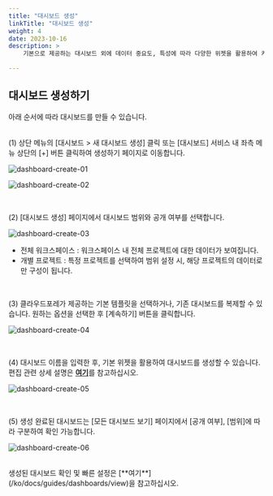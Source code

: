 ```yaml
---
title: "대시보드 생성"
linkTitle: "대시보드 생성"
weight: 4
date: 2023-10-16
description: >
    기본으로 제공하는 대시보드 외에 데이터 중요도, 특성에 따라 다양한 위젯을 활용하여 커스텀 대시보드를 생성하고 관리할 수 있습니다. 

---
```


## 대시보드 생성하기

아래 순서에 따라 대시보드를 만들 수 있습니다.
<br>
<br>

(1) 상단 메뉴의 [대시보드 > 새 대시보드 생성] 클릭 또는 [대시보드] 서비스 내 좌측 메뉴 상단의 [+] 버튼 클릭하여 생성하기 페이지로 이동합니다. 

![dashboard-create-01](/ko/docs/guides/dashboards/dashboard-img/dashboard-create-01.png)

![dashboard-create-02](/ko/docs/guides/dashboards/dashboard-img/dashboard-create-02.png)

<br>

(2) [대시보드 생성] 페이지에서 대시보드 범위와 공개 여부를 선택합니다.

![dashboard-create-03](/ko/docs/guides/dashboards/dashboard-img/dashboard-create-03.png)

- 전체 워크스페이스 : 워크스페이스 내 전체 프로젝트에 대한 데이터가 보여집니다.
- 개별 프로젝트 : 특정 프로젝트를 선택하여 범위 설정 시, 해당 프로젝트의 데이터로만 구성이 됩니다.

<br>

(3) 클라우드포레가 제공하는 기본 템플릿을 선택하거나, 기존 대시보드를 복제할 수 있습니다. 원하는 옵션을 선택한 후 [계속하기] 버튼을 클릭합니다.

![dashboard-create-04](/ko/docs/guides/dashboards/dashboard-img/dashboard-create-04.png)

<br>

(4) 대시보드 이름을 입력한 후, 기본 위젯을 활용하여 대시보드를 생성할 수 있습니다. 편집 관련 상세 설명은 [**여기**](/ko/docs/guides/dashboards/edit)를 참고하십시오.

![dashboard-create-05](/ko/docs/guides/dashboards/dashboard-img/dashboard-create-05.png)

<br>

(5) 생성 완료된 대시보드는 [모든 대시보드 보기] 페이지에서 [공개 여부], [범위]에 따라 구분하여 확인 가능합니다.

![dashboard-create-06](/ko/docs/guides/dashboards/dashboard-img/dashboard-create-06.png)

<br>
생성된 대시보드 확인 및 빠른 설정은 [**여기**](/ko/docs/guides/dashboards/view)을 참고하십시오. 



